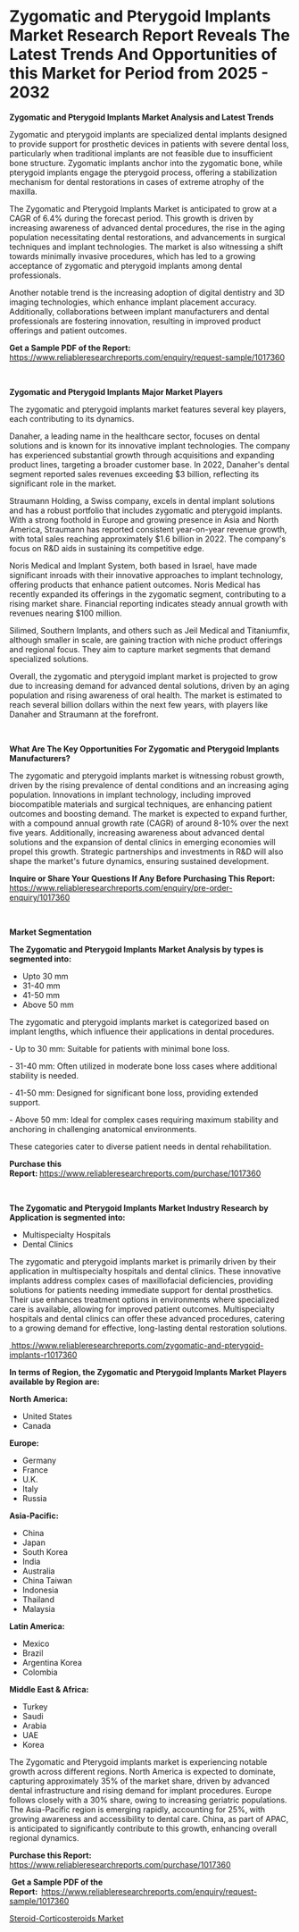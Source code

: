 <p><h1>Zygomatic and Pterygoid Implants Market Research Report Reveals The Latest Trends And Opportunities of this Market for Period from 2025 - 2032</h1></p><p><strong>Zygomatic and Pterygoid Implants Market Analysis and Latest Trends</strong></p>
<p><p>Zygomatic and pterygoid implants are specialized dental implants designed to provide support for prosthetic devices in patients with severe dental loss, particularly when traditional implants are not feasible due to insufficient bone structure. Zygomatic implants anchor into the zygomatic bone, while pterygoid implants engage the pterygoid process, offering a stabilization mechanism for dental restorations in cases of extreme atrophy of the maxilla.</p><p>The Zygomatic and Pterygoid Implants Market is anticipated to grow at a CAGR of 6.4% during the forecast period. This growth is driven by increasing awareness of advanced dental procedures, the rise in the aging population necessitating dental restorations, and advancements in surgical techniques and implant technologies. The market is also witnessing a shift towards minimally invasive procedures, which has led to a growing acceptance of zygomatic and pterygoid implants among dental professionals.</p><p>Another notable trend is the increasing adoption of digital dentistry and 3D imaging technologies, which enhance implant placement accuracy. Additionally, collaborations between implant manufacturers and dental professionals are fostering innovation, resulting in improved product offerings and patient outcomes.</p></p>
<p><strong>Get a Sample PDF of the Report:&nbsp;</strong> <a href="https://www.reliableresearchreports.com/enquiry/request-sample/1017360?utm_campaign=2317&utm_medium=2&utm_source=Github&utm_content=ia&utm_term=21032025&utm_id=zygomatic-and-pterygoid-implants">https://www.reliableresearchreports.com/enquiry/request-sample/1017360</a></p>
<p>&nbsp;</p>
<p><strong>Zygomatic and Pterygoid Implants Major Market Players</strong></p>
<p><p>The zygomatic and pterygoid implants market features several key players, each contributing to its dynamics. </p><p>Danaher, a leading name in the healthcare sector, focuses on dental solutions and is known for its innovative implant technologies. The company has experienced substantial growth through acquisitions and expanding product lines, targeting a broader customer base. In 2022, Danaher's dental segment reported sales revenues exceeding $3 billion, reflecting its significant role in the market.</p><p>Straumann Holding, a Swiss company, excels in dental implant solutions and has a robust portfolio that includes zygomatic and pterygoid implants. With a strong foothold in Europe and growing presence in Asia and North America, Straumann has reported consistent year-on-year revenue growth, with total sales reaching approximately $1.6 billion in 2022. The company's focus on R&D aids in sustaining its competitive edge.</p><p>Noris Medical and Implant System, both based in Israel, have made significant inroads with their innovative approaches to implant technology, offering products that enhance patient outcomes. Noris Medical has recently expanded its offerings in the zygomatic segment, contributing to a rising market share. Financial reporting indicates steady annual growth with revenues nearing $100 million.</p><p>Silimed, Southern Implants, and others such as Jeil Medical and Titaniumfix, although smaller in scale, are gaining traction with niche product offerings and regional focus. They aim to capture market segments that demand specialized solutions.</p><p>Overall, the zygomatic and pterygoid implant market is projected to grow due to increasing demand for advanced dental solutions, driven by an aging population and rising awareness of oral health. The market is estimated to reach several billion dollars within the next few years, with players like Danaher and Straumann at the forefront.</p></p>
<p>&nbsp;</p>
<p><strong>What Are The Key Opportunities For Zygomatic and Pterygoid Implants Manufacturers?</strong></p>
<p><p>The zygomatic and pterygoid implants market is witnessing robust growth, driven by the rising prevalence of dental conditions and an increasing aging population. Innovations in implant technology, including improved biocompatible materials and surgical techniques, are enhancing patient outcomes and boosting demand. The market is expected to expand further, with a compound annual growth rate (CAGR) of around 8-10% over the next five years. Additionally, increasing awareness about advanced dental solutions and the expansion of dental clinics in emerging economies will propel this growth. Strategic partnerships and investments in R&D will also shape the market's future dynamics, ensuring sustained development.</p></p>
<p><strong>Inquire or Share Your Questions If Any Before Purchasing This Report:</strong> <a href="https://www.reliableresearchreports.com/enquiry/pre-order-enquiry/1017360?utm_campaign=2317&utm_medium=2&utm_source=Github&utm_content=ia&utm_term=21032025&utm_id=zygomatic-and-pterygoid-implants">https://www.reliableresearchreports.com/enquiry/pre-order-enquiry/1017360</a></p>
<p>&nbsp;</p>
<p><strong>Market Segmentation</strong></p>
<p><strong>The Zygomatic and Pterygoid Implants Market Analysis by types is segmented into:</strong></p>
<p><ul><li>Upto 30 mm</li><li>31-40 mm</li><li>41-50 mm</li><li>Above 50 mm</li></ul></p>
<p><p>The zygomatic and pterygoid implants market is categorized based on implant lengths, which influence their applications in dental procedures. </p><p>- Up to 30 mm: Suitable for patients with minimal bone loss.</p><p>- 31-40 mm: Often utilized in moderate bone loss cases where additional stability is needed.</p><p>- 41-50 mm: Designed for significant bone loss, providing extended support.</p><p>- Above 50 mm: Ideal for complex cases requiring maximum stability and anchoring in challenging anatomical environments. </p><p>These categories cater to diverse patient needs in dental rehabilitation.</p></p>
<p><strong>Purchase this Report:&nbsp;</strong><a href="https://www.reliableresearchreports.com/purchase/1017360?utm_campaign=2317&utm_medium=2&utm_source=Github&utm_content=ia&utm_term=21032025&utm_id=zygomatic-and-pterygoid-implants">https://www.reliableresearchreports.com/purchase/1017360</a></p>
<p>&nbsp;</p>
<p><strong>The Zygomatic and Pterygoid Implants Market Industry Research by Application is segmented into:</strong></p>
<p><ul><li>Multispecialty Hospitals</li><li>Dental Clinics</li></ul></p>
<p><p>The zygomatic and pterygoid implants market is primarily driven by their application in multispecialty hospitals and dental clinics. These innovative implants address complex cases of maxillofacial deficiencies, providing solutions for patients needing immediate support for dental prosthetics. Their use enhances treatment options in environments where specialized care is available, allowing for improved patient outcomes. Multispecialty hospitals and dental clinics can offer these advanced procedures, catering to a growing demand for effective, long-lasting dental restoration solutions.</p></p>
<p><a href="https://www.reliableresearchreports.com/zygomatic-and-pterygoid-implants-r1017360?utm_campaign=2317&utm_medium=2&utm_source=Github&utm_content=ia&utm_term=21032025&utm_id=zygomatic-and-pterygoid-implants">&nbsp;https://www.reliableresearchreports.com/zygomatic-and-pterygoid-implants-r1017360</a></p>
<p><strong>In terms of Region, the Zygomatic and Pterygoid Implants Market Players available by Region are:</strong></p>
<p>
    <p> <strong> North America: </strong>
        <ul>
            <li>United States</li>
            <li>Canada</li>
        </ul>
        </p> 
    <p> <strong> Europe: </strong>
        <ul>
            <li>Germany</li>
            <li>France</li>
            <li>U.K.</li>
            <li>Italy</li>
            <li>Russia</li>
        </ul>
        </p> 
    <p> <strong> Asia-Pacific: </strong>
        <ul>
            <li>China</li>
            <li>Japan</li>
            <li>South Korea</li>
            <li>India</li>
            <li>Australia</li>
            <li>China Taiwan</li>
            <li>Indonesia</li>
            <li>Thailand</li>
            <li>Malaysia</li>
        </ul>
        </p> 
    <p> <strong> Latin America: </strong>
        <ul>
            <li>Mexico</li>
            <li>Brazil</li>
            <li>Argentina Korea</li>
            <li>Colombia</li>
        </ul>
        </p> 
    <p> <strong> Middle East & Africa: </strong>
        <ul>
            <li>Turkey</li>
            <li>Saudi</li>
            <li>Arabia</li>
            <li>UAE</li>
            <li>Korea</li>
        </ul>
    </p>
    </p>
<p><p>The Zygomatic and Pterygoid implants market is experiencing notable growth across different regions. North America is expected to dominate, capturing approximately 35% of the market share, driven by advanced dental infrastructure and rising demand for implant procedures. Europe follows closely with a 30% share, owing to increasing geriatric populations. The Asia-Pacific region is emerging rapidly, accounting for 25%, with growing awareness and accessibility to dental care. China, as part of APAC, is anticipated to significantly contribute to this growth, enhancing overall regional dynamics.</p></p>
<p><strong>Purchase this Report: </strong><a href="https://www.reliableresearchreports.com/purchase/1017360?utm_campaign=2317&utm_medium=2&utm_source=Github&utm_content=ia&utm_term=21032025&utm_id=zygomatic-and-pterygoid-implants">https://www.reliableresearchreports.com/purchase/1017360</a></p>
<p>&nbsp;<strong>Get a Sample PDF of the Report:&nbsp;&nbsp;</strong><a href="https://www.reliableresearchreports.com/enquiry/request-sample/1017360?utm_campaign=2317&utm_medium=2&utm_source=Github&utm_content=ia&utm_term=21032025&utm_id=zygomatic-and-pterygoid-implants">https://www.reliableresearchreports.com/enquiry/request-sample/1017360</a></p>
<p><strong></strong></p>
<p><p><a href="https://github.com/ocambdidarhz/Market-Research-Report-List-1/blob/main/steroid-corticosteroids-market.md?utm_campaign=2317&utm_medium=2&utm_source=Github&utm_content=ia&utm_term=21032025&utm_id=zygomatic-and-pterygoid-implants">Steroid-Corticosteroids Market</a></p></p>